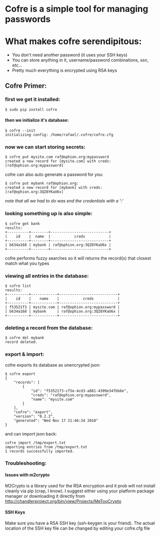 # Cofre is a simple tool for managing passwords

# What makes cofre serendipitous:
* You don't need another password (it uses your SSH keys)
* You can store anything in it, username/password combinations, ssn, etc...
* Pretty much everything is encrypted using RSA keys

## Cofre Primer:

### first we get it installed:

	$ sudo pip install cofre
	
#### then we initialize it's database:

	$ cofre --init
	initializing config: /home/rafael/.cofre/cofre.cfg
	
### now we can start storing secrets:

	$ cofre put mysite.com raf@ophion.org:mypassword
	created a new record for [mysite.com] with creds: [raf@ophion.org:mypassword]

cofre can also auto generate a password for you:

	$ cofre put mybank raf@ophion.org:
	created a new record for [mybank] with creds: [raf@ophion.org:3QZ8YKaU6x]

*note that all we had to do was end the credentials with a ':'*

### looking something up is also simple:

	$ cofre get bank
	results:
	+----------+--------+---------------------------+
	|    id    |  name  |           creds           |
	+----------+--------+---------------------------+
	| b634a168 | mybank | raf@ophion.org:3QZ8YKaU6x |
	+----------+--------+---------------------------+

cofre performs fuzzy searches so it will returns the record(s) that closest match what you types

### viewing all entries in the database:

	$ cofre list
	results:
	+----------+------------+---------------------------+
	|    id    |    name    |           creds           |
	+----------+------------+---------------------------+
	| f53521f3 | mysite.com | raf@ophion.org:mypassword |
	| b634a168 | mybank     | raf@ophion.org:3QZ8YKaU6x |
	+----------+------------+---------------------------+

### deleting a record from the database:

	$ cofre del mybank
	record deleted.

### export & import:

cofre exports its database as unencrypted json:
	
	$ cofre export
	{
	    "records": [
	        {
	            "id": "f53521f3-cf5e-4cd3-a881-4309e34fbb6e", 
	            "creds": "raf@ophion.org:mypassword", 
	            "name": "mysite.com"
	        }
	    ], 
	    "cofre": "export", 
	    "version": "0.2.2", 
	    "generated": "Wed Nov 17 21:46:34 2010"
	}

and can import json back:

	cofre import /tmp/export.txt 
	importing entries from /tmp/export.txt
	1 records successfully imported.
			
### Troubleshooting:

####  Issues with m2crypto

M2Crypto is a library used for the RSA encryption and it prob will not install cleanly via pip (crap, I know). I suggest either using your platform package manager or downloading it directly from http://chandlerproject.org/bin/view/Projects/MeTooCrypto


#### SSH Keys 

Make sure you have a RSA SSH key (ssh-keygen is your friend). The actual location of the SSH key file can be changed by editing your cofre.cfg file


	